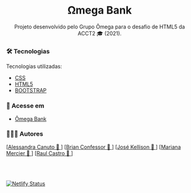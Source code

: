 <h1 align="center">
    Ωmega Bank
</h1>

<p align="center">Projeto desenvolvido pelo Grupo Ômega para o desafio de HTML5 da ACCT2 🎓 (2021). <br/></p>

### 🛠 Tecnologias

Tecnologias utilizadas:

-   [CSS](https://developer.mozilla.org/pt-BR/docs/Web/CSS)
-   [HTML5](https://developer.mozilla.org/pt-BR/docs/Web/HTML/HTML5)
-   [BOOTSTRAP](https://getbootstrap.com/docs/5.0/getting-started/introduction/)

### 🔗 Acesse em

-   <a href="https://omega-accenture-academy-2.netlify.app/" target="_blank">Ômega Bank</a>

### 🧑‍🤝‍🧑 Autores

[<a href="https://github.com/alecanutto" title="GitHub">Alessandra Canuto 🚀 </a>]
[<a href="https://github.com/bconfessor" title="GitHub">Brian Confessor 🚀 </a>]
[<a href="https://github.com/kellisonjk" title="GitHub">José Kellison 🚀 </a>]
[<a href="https://github.com/marianamercier" title="GitHub">Mariana Mercier 🚀 </a>]
[<a href="https://github.com/raulc27" title="GitHub">Raul Castro 🚀 </a>]

\
\
\
[![Netlify Status](https://api.netlify.com/api/v1/badges/4a2d3ae7-6d8d-48d0-975d-5785f5077f28/deploy-status)](https://app.netlify.com/sites/omega-accenture-academy-2/deploys)
